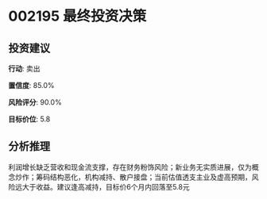 # 002195 最终投资决策

## 投资建议

**行动**: 卖出

**置信度**: 85.0%

**风险评分**: 90.0%

**目标价位**: 5.8

## 分析推理

利润增长缺乏营收和现金流支撑，存在财务粉饰风险；新业务无实质进展，仅为概念炒作；筹码结构恶化，机构减持、散户接盘；当前估值透支主业及虚高预期，风险远大于收益。建议逢高减持，目标价6个月内回落至5.8元

